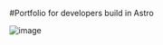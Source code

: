 #Portfolio for developers build in Astro

![image](https://github.com/Frame993/Portfolio-dev/assets/101825888/adec0451-7a0f-4288-94a4-1a632757d9e3)

